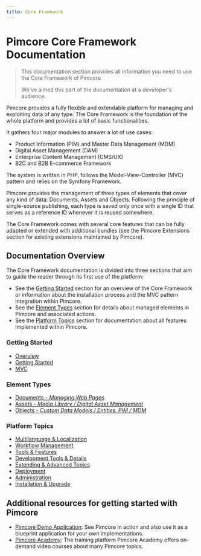 ```yaml
---
title: Core Framework
---
```


# Pimcore Core Framework Documentation

> This documentation section provides all information you need to use the Core Framework of Pimcore. 
> 
> We've aimed this part of the documentation at a developer's audience.

Pimcore provides a fully flexible and extendable platform for managing and exploiting data of any type. The Core Framework is the foundation of the whole platform and provides a lot of basic functionalities.

It gathers four major modules to answer a lot of use cases:
- Product Information (PIM) and Master Data Management (MDM)
- Digital Asset Management (DAM)
- Enterprise Content Management (CMS/UX)
- B2C and B2B E-commerce Framework

The system is written in PHP, follows the Model-View-Controller (MVC) pattern and relies on the Symfony Framework.

Pimcore provides the management of three types of elements that cover any kind of data: Documents, Assets and Objects. Following the principle of single-source publishing, each type is saved only once with a single ID that serves as a reference ID whenever it is reused somewhere.

The Core Framework comes with several core features that can be fully adapted or extended with additional bundles (see the Pimcore Extensions section for existing extensions maintained by Pimcore).

## Documentation Overview

The Core Framework documentation is divided into three sections that aim to guide the reader through its first use of the platform:

* See the [Getting Started](#getting-started) section for an overview of the Core Framework or information about the installation process and the MVC pattern integration within Pimcore.
* See the [Element Types](#element-types) section for details about managed elements in Pimcore and associated actions.
* See the [Platform Topics](#platform-topics) section for documentation about all features implemented within Pimcore.

### Getting Started
* [Overview](./00_Overview/README.md) 
* [Getting Started](./01_Getting_Started/README.md) 
* [MVC](./02_MVC/README.md) 

### Element Types
* [Documents - *Managing Web Pages*](./03_Documents/README.md) 
* [Assets - *Media Library / Digital Asset Management*](./04_Assets/README.md) 
* [Objects - *Custom Data Models / Entities, PIM / MDM*](./05_Objects/README.md) 

### Platform Topics
* [Multilanguage & Localization](./06_Multi_Language_i18n/README.md) 
* [Workflow Management](./07_Workflow_Management/README.md) 
* [Tools & Features](./18_Tools_and_Features/README.md) 
* [Development Tools & Details](./19_Development_Tools_and_Details/README.md) 
* [Extending & Advanced Topics](./20_Extending_Pimcore/README.md) 
* [Deployment](./21_Deployment/README.md) 
* [Administration](./22_Administration_of_Pimcore/README.md) 
* [Installation & Upgrade](./23_Installation_and_Upgrade/README.md) 


## Additional resources for getting started with Pimcore
- [Pimcore Demo Application](https://demo.pimcore.fun): See Pimcore in action and also use it as a blueprint application
  for your own implementations.
- [Pimcore Academy](https://pimcore.com/academy): The training platform Pimcore Academy offers on-demand video courses
  about many Pimcore topics. 
